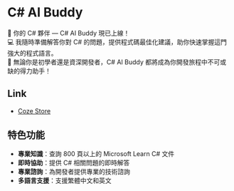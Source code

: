 # C# AI Buddy

🤖 你的 C# 夥伴 — C# AI Buddy 現已上線！  
💻 我隨時準備解答你對 C# 的問題，提供程式碼最佳化建議，助你快速掌握這門強大的程式語言。  
🚀 無論你是初學者還是資深開發者，C# AI Buddy 都將成為你開發旅程中不可或缺的得力助手！

## Link

- [Coze Store](https://www.coze.com/s/Zs8DbaaKE/)

## 特色功能

- **專業知識**：查詢 800 頁以上的 Microsoft Learn C# 文件
- **即時協助**：提供 C# 相關問題的即時解答
- **專業諮詢**：為開發者提供專業的技術諮詢
- **多語言支援**：支援繁體中文和英文
